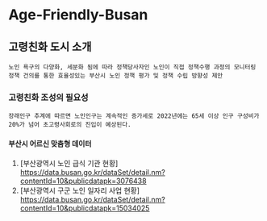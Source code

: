 # Age-Friendly-Busan

## 고령친화 도시 소개

    노인 욕구의 다양화, 세분화 됨에 따라 정책당사자인 노인이 직접 정책수행 과정의 모니터링 정책 건의를 통한 효율성있는 부산시 노인 정책 평가 및 정책 수립 방향성 제안 

### 고령친화 조성의 필요성
    
    장래인구 추계에 따르면 노인인구는 계속적인 증가세로 2022년에는 65세 이상 인구 구성비가 20%가 넘어 초고령사회로의 진입이 예상된다.

#### 부산시 어르신 맞춤형 데이터
  1. [부산광역시 노인 급식 기관 현황] https://data.busan.go.kr/dataSet/detail.nm?contentId=10&publicdatapk=3076438
  2. [부산광역시 구군 노인 일자리 사업 현황] https://data.busan.go.kr/dataSet/detail.nm?contentId=10&publicdatapk=15034025
